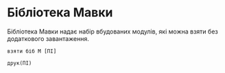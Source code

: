# Бібліотека Мавки

<subject>Бібліотека Мавки</subject> надає набір вбудованих <keyword>модулів</keyword>, які можна <keyword>
взяти</keyword>
без додаткового завантаження.

```мавка
взяти біб М [ПІ]

друк(ПІ)
```